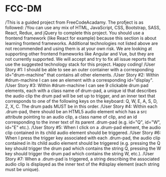 # FCC-DM
/This is a guided project from FreeCodeAcadamy. The profject is as followed:
/You can use any mix of HTML, JavaScript, CSS, Bootstrap, SASS, React, Redux, and jQuery to complete this project. You should use a frontend framework (like React for example) because this section is about learning frontend frameworks. Additional technologies not listed above are not recommended and using them is at your own risk. We are looking at supporting other frontend frameworks like Angular and Vue, but they are not currently supported. We will accept and try to fix all issue reports that use the suggested technology stack for this project. Happy coding!
/User Story #1: I should be able to see an outer container with a corresponding id="drum-machine" that contains all other elements.
/User Story #2: Within #drum-machine I can see an element with a corresponding id="display".
/User Story #3: Within #drum-machine I can see 9 clickable drum pad elements, each with a class name of drum-pad, a unique id that describes the audio clip the drum pad will be set up to trigger, and an inner text that corresponds to one of the following keys on the keyboard: Q, W, E, A, S, D, Z, X, C. The drum pads MUST be in this order.
/User Story #4: Within each .drum-pad, there should be an HTML5 audio element which has a src attribute pointing to an audio clip, a class name of clip, and an id corresponding to the inner text of its parent .drum-pad (e.g. id="Q", id="W", id="E" etc.).
/User Story #5: When I click on a .drum-pad element, the audio clip contained in its child audio element should be triggered.
/User Story #6: When I press the trigger key associated with each .drum-pad, the audio clip contained in its child audio element should be triggered (e.g. pressing the Q key should trigger the drum pad which contains the string Q, pressing the W key should trigger the drum pad which contains the string W, etc.).
/User Story #7: When a .drum-pad is triggered, a string describing the associated audio clip is displayed as the inner text of the #display element (each string must be unique).

